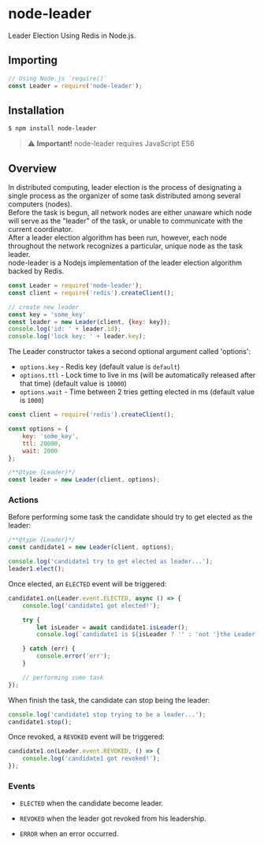 node-leader
======================
Leader Election Using Redis in Node.js.

## Importing

```javascript
// Using Node.js `require()`
const Leader = require('node-leader');
```

## Installation

```sh
$ npm install node-leader
```
> :warning: **Important!** node-leader requires JavaScript ES6 

## Overview

In distributed computing, leader election is the process of designating a single process as the organizer of some task distributed among several computers (nodes).  
Before the task is begun, all network nodes are either unaware which node will serve as the "leader" of the task, or unable to communicate with the current coordinator.  
After a leader election algorithm has been run, however, each node throughout the network recognizes a particular, unique node as the task leader.  
node-leader is a Nodejs implementation of the leader election algorithm backed by Redis.  

```js
const Leader = require('node-leader');
const client = require('redis').createClient();

// create new leader
const key = 'some_key'
const leader = new Leader(client, {key: key});
console.log('id: ' + leader.id);
console.log('lock key: ' + leader.key);
```

The Leader constructor takes a second optional argument called 'options':
* `options.key` - Redis key (default value is `default`)
* `options.ttl` - Lock time to live in ms (will be automatically released after that time) (default value is `10000`)
* `options.wait` - Time between 2 tries getting elected in ms (default value is `1000`)

```js
const client = require('redis').createClient();

const options = {
    key: 'some_key',
    ttl: 20000,
    wait: 2000
};

/**@type {Leader}*/
const leader = new Leader(client, options);
```

### Actions

Before performing some task the candidate should try to get elected as the leader:

```js
/**@type {Leader}*/
const candidate1 = new Leader(client, options);

console.log('candidate1 try to get elected as leader...');
leader1.elect();
```

Once elected, an `ELECTED` event will be triggered:

```js
candidate1.on(Leader.event.ELECTED, async () => {
    console.log('candidate1 got elected!');

    try {
        let isLeader = await candidate1.isLeader();
        console.log(`candidate1 is ${isLeader ? '' : 'not '}the Leader!`);

    } catch (err) {
        console.error('err');
    }

    // performing some task
});
```

When finish the task, the candidate can stop being the leader:

```js
console.log('candidate1 stop trying to be a leader...');
candidate1.stop();
```

Once revoked, a `REVOKED` event will be triggered:

```js
candidate1.on(Leader.event.REVOKED, () => {
    console.log('candidate1 got revoked!');
});
```

### Events

* `ELECTED` when the candidate become leader.

* `REVOKED` when the leader got revoked from his leadership.

* `ERROR` when an error occurred.
